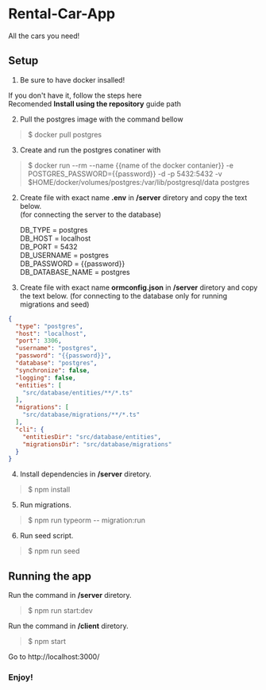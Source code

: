 # Rental-Car-App

All the cars you need!


## Setup

1. Be sure to have docker insalled! 

If you don't have it, follow the steps <a src="https://docs.docker.com/install/linux/docker-ce/ubuntu/">here</a>   
Recomended **Install using the repository** guide path

2. Pull the postgres image with the command bellow
  > $ docker pull postgres

3. Create and run the postgres conatiner with 
  > $ docker run --rm  --name {{name of the docker contanier}} -e POSTGRES_PASSWORD={{password}} -d -p 5432:5432 -v $HOME/docker/volumes/postgres:/var/lib/postgresql/data  postgres

2. Create file with exact name **.env** in **/server** diretory and copy the text below.  
  (for connecting the server to the database)

    DB_TYPE = postgres      
    DB_HOST = localhost        
    DB_PORT = 5432         
    DB_USERNAME = postgres        
    DB_PASSWORD = {{password}}        
    DB_DATABASE_NAME = postgres   

3. Create file with exact name **ormconfig.json** in **/server** diretory and copy the text below.
  (for connecting to the database only for running migrations and seed)
```json
{
  "type": "postgres",
  "host": "localhost",
  "port": 3306,
  "username": "postgres",
  "password": "{{password}}",
  "database": "postgres",
  "synchronize": false,
  "logging": false,
  "entities": [
    "src/database/entities/**/*.ts"
  ],
  "migrations": [
    "src/database/migrations/**/*.ts"
  ],
  "cli": {
    "entitiesDir": "src/database/entities",
    "migrationsDir": "src/database/migrations"
  }
}
```

4. Install dependencies in **/server** diretory.

>  $ npm install

5. Run migrations.

>  $ npm run typeorm -- migration:run

6. Run seed script.

>  $ npm run seed

## Running the app

Run the command in **/server** diretory.

>  $ npm run start:dev

Run the command in **/client** diretory.

>  $ npm start

Go to http://localhost:3000/

### Enjoy!

  
